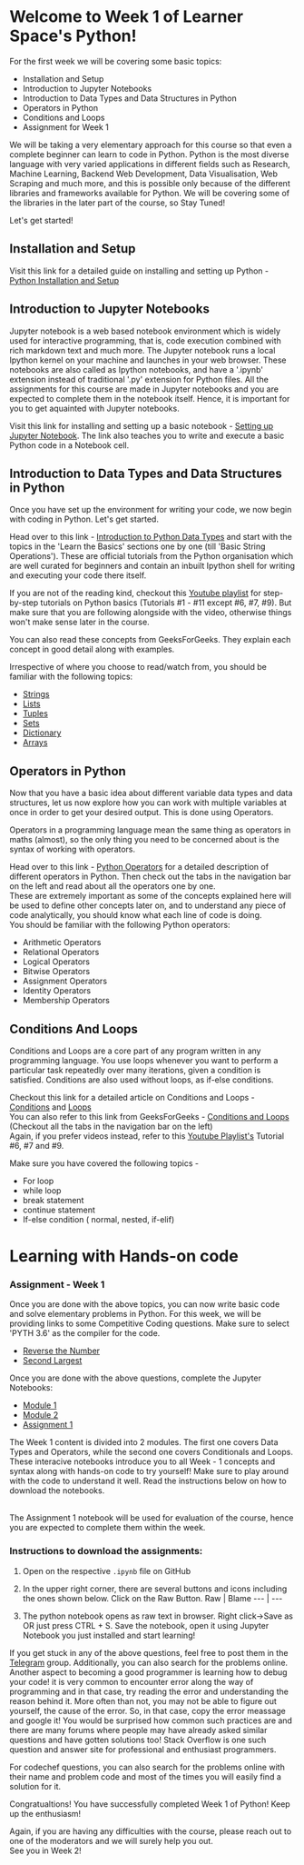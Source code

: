 # Welcome to Week 1 of Learner Space's Python! 
For the first week we will be covering some basic topics:
* Installation and Setup 
* Introduction to Jupyter Notebooks
* Introduction to Data Types and Data Structures in Python
* Operators in Python 
* Conditions and Loops 
* Assignment for Week 1

We will be taking a very elementary approach for this course so that even a complete beginner can learn to code in Python. Python is the most diverse language with very varied applications in different fields such as Research, Machine Learning, Backend Web Development, Data Visualisation, Web Scraping and much more, and this is possible only because of the different libraries and frameworks available for Python. We will be covering some of the libraries in the later part of the course, so Stay Tuned! 

Let's get started! 


## Installation and Setup 
Visit this link for a detailed guide on installing and setting up Python - [Python Installation and Setup](https://wiki.python.org/moin/BeginnersGuide/Download)

## Introduction to Jupyter Notebooks
Jupyter notebook is a web based notebook environment which is widely used for interactive programming, that is, code execution combined with rich markdown text and much more. The Jupyter notebook runs a local Ipython kernel on your machine and launches in your web browser. These notebooks are also called as Ipython notebooks, and have a '.ipynb' extension instead of traditional '.py' extension for Python files. 
All the assignments for this course are made in Jupyter notebooks and you are expected to complete them in the notebook itself. Hence, it is important for you to get aquainted with Jupyter notebooks. 

Visit this link for installing and setting up a basic notebook - [Setting up Jupyter Notebook](https://realpython.com/jupyter-notebook-introduction/). The link also teaches you to write and execute a basic Python code in a Notebook cell. 

## Introduction to Data Types and Data Structures in Python
Once you have set up the environment for writing your code, we now begin with coding in Python. Let's get started. 

Head over to this link - [Introduction to Python Data Types](https://www.learnpython.org/en/Welcome) and start with the topics in the 'Learn the Basics' sections one by one (till 'Basic String Operations'). These are official tutorials from the Python organisation which are well curated for beginners and contain an inbuilt Ipython shell for writing and executing your code there itself. 

If you are not of the reading kind, checkout this [Youtube playlist](https://www.youtube.com/playlist?list=PLzMcBGfZo4-mFu00qxl0a67RhjjZj3jXm) for step-by-step tutorials on Python basics (Tutorials #1 - #11 except #6, #7, #9). But make sure that you are following alongside with the video, otherwise things won't make sense later in the course. 

You can also read these concepts from GeeksForGeeks. They explain each concept in good detail along with examples. 

Irrespective of where you choose to read/watch from, you should be familiar with the following topics:
* [Strings](https://www.geeksforgeeks.org/python-strings/?ref=lbp)
* [Lists](https://www.geeksforgeeks.org/python-list/?ref=lbp)
* [Tuples](https://www.geeksforgeeks.org/python-tuples/?ref=lbp)
* [Sets](https://www.geeksforgeeks.org/python-sets/?ref=lbp) 
* [Dictionary](https://www.geeksforgeeks.org/python-dictionary/?ref=lbp)
* [Arrays](https://www.geeksforgeeks.org/python-arrays/?ref=lbp)

## Operators in Python 
Now that you have a basic idea about different variable data types and data structures, let us now explore how you can work with multiple variables at once in order to get your desired output. This is done using Operators. 

Operators in a programming language mean the same thing as operators in maths (almost), so the only thing you need to be concerned about is the syntax of working with operators. 

Head over to this link - [Python Operators](https://www.geeksforgeeks.org/python-operators/?ref=lbp) for a detailed description of different operators in Python. Then check out the tabs in the navigation bar on the left and read about all the operators one by one. 
<br>These are extremely important as some of the concepts explained here will be used to define other concepts later on, and to understand any piece of code analytically, you should know what each line of code is doing. 
<br>You should be familiar with the following Python operators:
* Arithmetic Operators
* Relational Operators
* Logical Operators
* Bitwise Operators 
* Assignment Operators
* Identity Operators
* Membership Operators

## Conditions And Loops 
Conditions and Loops are a core part of any program written in any programming language. You use loops whenever you want to perform a particular task repeatedly over many iterations, given a condition is satisfied. Conditions are also used without loops, as if-else conditions. 

Checkout this link for a detailed article on Conditions and Loops - [Conditions](https://www.learnpython.org/en/Conditions) and [Loops](https://www.learnpython.org/en/Loops)
<br> You can also refer to this link from GeeksForGeeks - [Conditions and Loops](https://www.geeksforgeeks.org/python-if-else/?ref=lbp) (Checkout all the tabs in the navigation bar on the left)
<br> Again, if you prefer videos instead, refer to this [Youtube Playlist's](https://www.youtube.com/playlist?list=PLzMcBGfZo4-mFu00qxl0a67RhjjZj3jXm) Tutorial #6, #7 and #9. 

Make sure you have covered the following topics - 
* For loop
* while loop
* break statement
* continue statement
* If-else condition ( normal, nested, if-elif)

# Learning with Hands-on code
### Assignment - Week 1 
Once you are done with the above topics, you can now write basic code and solve elementary problems in Python. For this week, we will be providing links to some Competitive Coding questions. Make sure to select 'PYTH 3.6' as the compiler for the code. 
* [Reverse the Number](https://www.codechef.com/problems/FLOW007)
* [Second Largest](https://www.codechef.com/problems/FLOW017) 

Once you are done with the above questions, complete the Jupyter Notebooks:

* [Module 1](./Week1-Module1.ipynb)
* [Module 2](./Week1-Module2.ipynb)
* [Assignment 1](./Week1-Assignment.ipynb)

The Week 1 content is divided into 2 modules. The first one covers Data Types and Operators, while the second one covers Conditionals and Loops. These interacive notebooks introduce you to all Week - 1 concepts and syntax along with hands-on code to try yourself! Make sure to play around with the code to understand it well. Read the instructions below on how to download the notebooks.

<br> The Assignment 1 notebook will be used for evaluation of the course, hence you are expected to complete them within the week.

### Instructions to download the assignments:
1. Open on the respective `.ipynb` file on GitHub
2. In the upper right corner, there are several buttons and icons including the ones shown below. Click on the Raw Button.
       Raw | Blame
       --- | ---
      
3. The python notebook opens as raw text in browser. Right click->Save as OR just press CTRL + S. Save the notebook, open it using Jupyter Notebook you just installed and start learning! 


If you get stuck in any of the above questions, feel free to post them in the [Telegram](https://t.me/joinchat/OEr2Tk_ieMMmwihkBQVjFw) group. Additionally, you can also search for the problems online. Another aspect to becoming a good programmer is learning how to debug your code! it is very common to encounter error along the way of programming and in that case, try reading the error and understanding the reason behind it. More often than not, you may not be able to figure out yourself, the cause of the error. So, in that case, copy the error meassage and google it! You would be surprised how common such practices are and there are many forums where people may have already asked similar questions and have gotten solutions too! Stack Overflow is one such question and answer site for professional and enthusiast programmers. 

For codechef questions, you can also search for the problems online with their name and problem code and most of the times you will easily find a solution for it. 

Congratualtions! You have successfully completed Week 1 of Python! Keep up the enthusiasm! 

Again, if you are having any difficulties with the course, please reach out to one of the moderators and we will surely help you out. 
<br>See you in Week 2!













